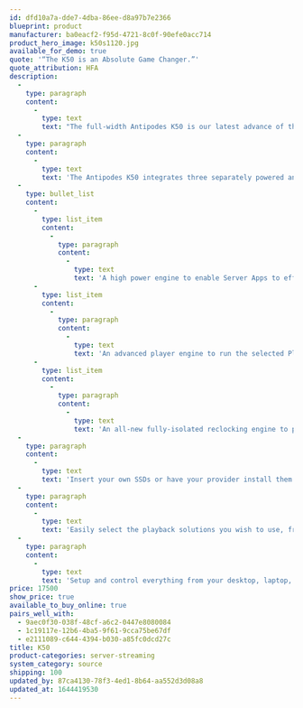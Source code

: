 ```yaml
---
id: dfd10a7a-dde7-4dba-86ee-d8a97b7e2366
blueprint: product
manufacturer: ba0eacf2-f95d-4721-8c0f-90efe0acc714
product_hero_image: k50s1120.jpg
available_for_demo: true
quote: '“The K50 is an Absolute Game Changer.”'
quote_attribution: HFA
description:
  -
    type: paragraph
    content:
      -
        type: text
        text: "The full-width Antipodes K50 is our latest advance of the state of the art in digital audio, and fully implements the new technologies delivered by the Antipodes OLADRA Project. Refinement, dimensionality, dynamics, timbre and resolution are exceptional. The Antipodes K50 gets out of the way to let you fully experience the emotional impact of the original recording.\_\_"
  -
    type: paragraph
    content:
      -
        type: text
        text: 'The Antipodes K50 integrates three separately powered and isolated computation engines:'
  -
    type: bullet_list
    content:
      -
        type: list_item
        content:
          -
            type: paragraph
            content:
              -
                type: text
                text: 'A high power engine to enable Server Apps to effortlessly handle a huge music library, re-assemble internet streams to recover the original file''s sound quality, handle DSP features without loss of quality, and to serve the cleanest possible stream to the Player App.'
      -
        type: list_item
        content:
          -
            type: paragraph
            content:
              -
                type: text
                text: 'An advanced player engine to run the selected Player App to provide exceptional USB Audio output and to feed the Reclocker.'
      -
        type: list_item
        content:
          -
            type: paragraph
            content:
              -
                type: text
                text: 'An all-new fully-isolated reclocking engine to provide exceptional S/PDIF, AES3 and I2S digital outputs.'
  -
    type: paragraph
    content:
      -
        type: text
        text: 'Insert your own SSDs or have your provider install them for you - up to 24TB. Add USB drives. Include music files located elsewhere on your network. Upload music files from anywhere on your network. Add internet streaming services. Attach an Antipodes K10 Ripper to import music from your CDs. All easily user-configurable to form a single integrated music library that is available to all playback solutions selected.'
  -
    type: paragraph
    content:
      -
        type: text
        text: 'Easily select the playback solutions you wish to use, from the world''s best high-end digital audio software providers. Stream by Direct Ethernet connection, USB Audio, S/PDIF, AES3 or I2S to your main stereo system, and at the same time stream over your network to streaming devices.'
  -
    type: paragraph
    content:
      -
        type: text
        text: 'Setup and control everything from your desktop, laptop, tablet or smartphone.'
price: 17500
show_price: true
available_to_buy_online: true
pairs_well_with:
  - 9aec0f30-038f-48cf-a6c2-0447e8080084
  - 1c19117e-12b6-4ba5-9f61-9cca75be67df
  - e2111089-c644-4394-b030-a85fc0dcd27c
title: K50
product-categories: server-streaming
system_category: source
shipping: 100
updated_by: 87ca4130-78f3-4ed1-8b64-aa552d3d08a8
updated_at: 1644419530
---
```

